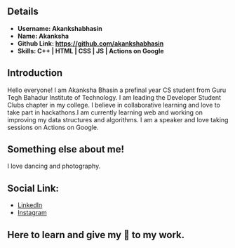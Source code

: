 ## Details

- **Username: Akankshabhasin**
- **Name: Akanksha**
- **Github Link: https://github.com/akankshabhasin**
- **Skills: C++ \| HTML \| CSS \| JS \| Actions on Google**

## Introduction

Hello everyone! I am Akanksha Bhasin a prefinal year CS student from Guru Tegh Bahadur Institute of Technology. I am leading the Developer Student Clubs chapter in my college. I believe in collaborative learning and love to take part in hackathons.I am currently learning web and working on improving my data structures and algorithms. I am a speaker and love taking sessions on Actions on Google.

## Something else about me!

I love dancing and photography.

## Social Link:

- [LinkedIn](https://www.linkedin.com/in/akankshabhasin/)
- [Instagram](https://www.instagram.com/akankshab786/)

## Here to learn and give my 💯 to my work.
